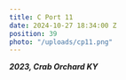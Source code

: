 ```yaml
---
title: C Port 11
date: 2024-10-27 18:34:00 Z
position: 39
photo: "/uploads/cp11.png"
---
```


***2023, Crab Orchard KY***